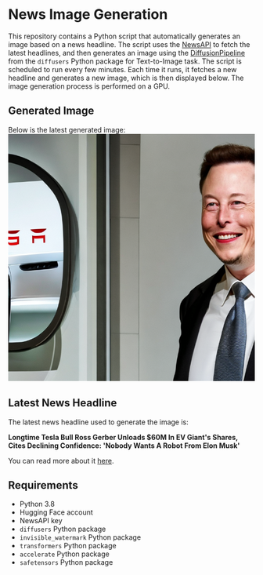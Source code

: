 # News Image Generation
This repository contains a Python script that automatically generates an image based on a news headline. The script uses the [NewsAPI](https://newsapi.org/) to fetch the latest headlines, and then generates an image using the [DiffusionPipeline](https://github.com/huggingface/diffusers) from the `diffusers` Python package for Text-to-Image task.
The script is scheduled to run every few minutes. Each time it runs, it fetches a new headline and generates a new image, which is then displayed below. The image generation process is performed on a GPU.

## Generated Image
Below is the latest generated image:
![Generated Image](image.png)

## Latest News Headline
The latest news headline used to generate the image is:

**Longtime Tesla Bull Ross Gerber Unloads $60M In EV Giant's Shares, Cites Declining Confidence: 'Nobody Wants A Robot From Elon Musk'**

You can read more about it [here](https://news.google.com/rss/articles/CBMi6AFBVV95cUxPS0xkQVlaS2FZaENWTkZXSVZKTWNaQ1BWMnJRV2RSRTctSFA0c1BSN2RXZ01UWkVEcWlLZkFOc2JDSXEyZ3JHdzJLUURXbEdVU3ZSMDllcEFUZFUybDc0YzdPSkZ3Y0pGVzFCR1BIRExqV1oxWUNpQS1laUZzWndvcjdDUGhrckZ5WGxxeFVCbHJtbmR0N3haTVFHTkNxRW5aVWp3N1N3LXZ5RjF3bzY5OWlMTFhLTmc2aTRyZURLdzQzUWFCb3drMzdvOUNUdVIwTWJYU21Sa0pFZTNVNTVJeWwtSEdrVEZQ?oc=5).

## Requirements
- Python 3.8
- Hugging Face account
- NewsAPI key
- `diffusers` Python package
- `invisible_watermark` Python package
- `transformers` Python package
- `accelerate` Python package
- `safetensors` Python package
